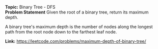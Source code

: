 **Topic:** Binary Tree - DFS<br>
**Problem Statement**
Given the root of a binary tree, return its maximum depth.

A binary tree's maximum depth is the number of nodes along the longest path from the root node down to the farthest leaf
node.

**Link:** https://leetcode.com/problems/maximum-depth-of-binary-tree/